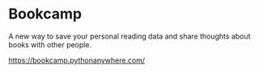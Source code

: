 # Bookcamp

A new way to save your personal reading data and share thoughts about books with other people.

https://bookcamp.pythonanywhere.com/
